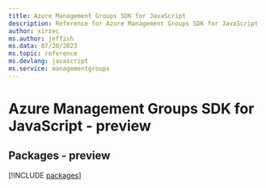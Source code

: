```yaml
---
title: Azure Management Groups SDK for JavaScript
description: Reference for Azure Management Groups SDK for JavaScript
author: xirzec
ms.author: jeffish
ms.data: 07/20/2023
ms.topic: reference
ms.devlang: javascript
ms.service: managementgroups
---
```

# Azure Management Groups SDK for JavaScript - preview
## Packages - preview
[!INCLUDE [packages](management-groups-index.md)]